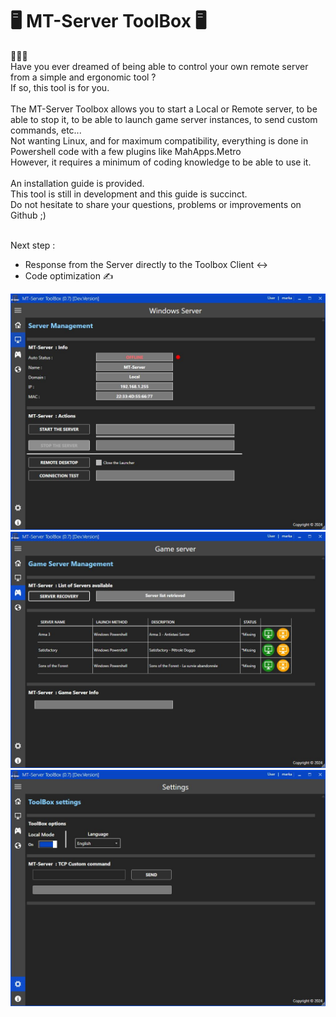 # 🖥 MT-Server ToolBox 🖥

🔽🔽🔽<br/>
Have you ever dreamed of being able to control your own remote server from a simple and ergonomic tool ?<br/>
If so, this tool is for you.<br/>
<br/>
The MT-Server Toolbox allows you to start a Local or Remote server, to be able to stop it, to be able to launch game server instances, to send custom commands, etc...<br/>
Not wanting Linux, and for maximum compatibility, everything is done in Powershell code with a few plugins like MahApps.Metro<br/>
However, it requires a minimum of coding knowledge to be able to use it.<br/>
<br/>
An installation guide is provided.<br/>
This tool is still in development and this guide is succinct.<br/>
Do not hesitate to share your questions, problems or improvements on Github ;)<br/>
<br/>

Next step :
- Response from the Server directly to the Toolbox Client ↔️
- Code optimization ✍️

![Capture](https://raw.githubusercontent.com/markanlb/MT-Server-ToolBox/main/Capture_1.JPG?token=GHSAT0AAAAAACSQXTILGCXIYYUU54TSRDJKZSLIE4Q)
![Capture](https://raw.githubusercontent.com/markanlb/MT-Server-ToolBox/main/Capture_2.JPG?token=GHSAT0AAAAAACSQXTIK7ILQ6IL327MU3DIKZSLIFAA)
![Capture](https://raw.githubusercontent.com/markanlb/MT-Server-ToolBox/main/Capture_3.JPG?token=GHSAT0AAAAAACSQXTILX7LVHJNGXAKMRT3GZSLIFAQ)
